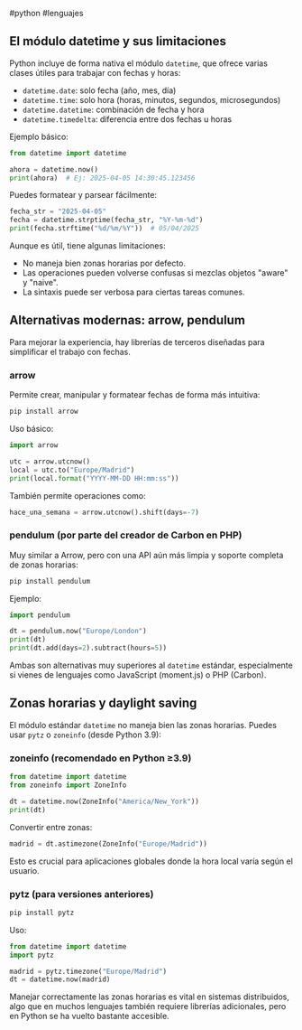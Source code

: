 #python #lenguajes

## El módulo datetime y sus limitaciones

Python incluye de forma nativa el módulo `datetime`, que ofrece varias clases útiles para trabajar con fechas y horas:

- `datetime.date`: solo fecha (año, mes, día)
- `datetime.time`: solo hora (horas, minutos, segundos, microsegundos)
- `datetime.datetime`: combinación de fecha y hora
- `datetime.timedelta`: diferencia entre dos fechas u horas

Ejemplo básico:

```python
from datetime import datetime

ahora = datetime.now()
print(ahora)  # Ej: 2025-04-05 14:30:45.123456
```

Puedes formatear y parsear fácilmente:

```python
fecha_str = "2025-04-05"
fecha = datetime.strptime(fecha_str, "%Y-%m-%d")
print(fecha.strftime("%d/%m/%Y"))  # 05/04/2025
```

Aunque es útil, tiene algunas limitaciones:
- No maneja bien zonas horarias por defecto.
- Las operaciones pueden volverse confusas si mezclas objetos "aware" y "naive".
- La sintaxis puede ser verbosa para ciertas tareas comunes.

## Alternativas modernas: arrow, pendulum

Para mejorar la experiencia, hay librerías de terceros diseñadas para simplificar el trabajo con fechas.

### arrow

Permite crear, manipular y formatear fechas de forma más intuitiva:

```bash
pip install arrow
```

Uso básico:

```python
import arrow

utc = arrow.utcnow()
local = utc.to("Europe/Madrid")
print(local.format("YYYY-MM-DD HH:mm:ss"))
```

También permite operaciones como:

```python
hace_una_semana = arrow.utcnow().shift(days=-7)
```

### pendulum (por parte del creador de Carbon en PHP)

Muy similar a Arrow, pero con una API aún más limpia y soporte completa de zonas horarias:

```bash
pip install pendulum
```

Ejemplo:

```python
import pendulum

dt = pendulum.now("Europe/London")
print(dt)
print(dt.add(days=2).subtract(hours=5))
```

Ambas son alternativas muy superiores al `datetime` estándar, especialmente si vienes de lenguajes como JavaScript (moment.js) o PHP (Carbon).

## Zonas horarias y daylight saving

El módulo estándar `datetime` no maneja bien las zonas horarias. Puedes usar `pytz` o `zoneinfo` (desde Python 3.9):

### zoneinfo (recomendado en Python ≥3.9)

```python
from datetime import datetime
from zoneinfo import ZoneInfo

dt = datetime.now(ZoneInfo("America/New_York"))
print(dt)
```

Convertir entre zonas:

```python
madrid = dt.astimezone(ZoneInfo("Europe/Madrid"))
```

Esto es crucial para aplicaciones globales donde la hora local varía según el usuario.

### pytz (para versiones anteriores)

```bash
pip install pytz
```

Uso:

```python
from datetime import datetime
import pytz

madrid = pytz.timezone("Europe/Madrid")
dt = datetime.now(madrid)
```

Manejar correctamente las zonas horarias es vital en sistemas distribuidos, algo que en muchos lenguajes también requiere librerías adicionales, pero en Python se ha vuelto bastante accesible.